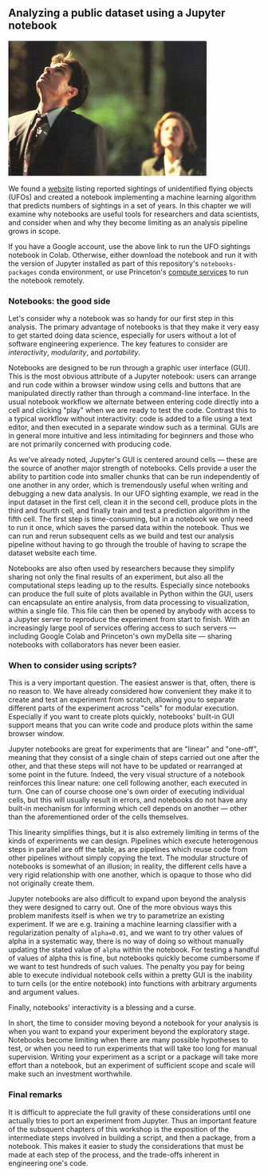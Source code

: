## Analyzing a public dataset using a Jupyter notebook ##

![](../resources/mulder-scully.jpeg)


We found a [website](https://nuforc.org/databank/) listing reported sightings of unidentified flying objects (UFOs)
and created a notebook implementing a machine learning algorithm that predicts numbers of sightings in a set of years.
In this chapter we will examine why notebooks are useful tools for researchers and data scientists, and consider when
and why they become limiting as an analysis pipeline grows in scope.

If you have a Google account, use the above link to run the UFO sightings notebook in Colab. Otherwise, either download
the notebook and run it with the version of Jupyter installed as part of this repository's `notebooks-packages` conda
environment, or use Princeton's
[compute services](https://researchcomputing.princeton.edu/support/knowledge-base/jupyter) to run the notebook remotely.


### Notebooks: the good side ###

Let's consider why a notebook was so handy for our first step in this analysis. The primary advantage of notebooks is
that they make it very easy to get started doing data science, especially for users without a lot of software
engineering experience. The key features to consider are _interactivity_, _modularity_, and _portability_.

Notebooks are designed to be run through a graphic user interface (GUI). This is the most obvious attribute of a Jupyter
notebook: users can arrange and run code within a browser window using cells and buttons that are manipulated directly
rather than through a command-line interface. In the usual notebook workflow we alternate between entering code directly
into a cell and clicking "play" when we are ready to test the code. Contrast this to a typical workflow without
interactivity: code is added to a file using a text editor, and then executed in a separate window such as a terminal.
GUIs are in general more intuitive and less intimitading for beginners and those who are not primarily concerned with
producing code.

As we've already noted, Jupyter's GUI is centered around cells — these are the source of another major strength of
notebooks. Cells provide a user the ability to partition code into smaller chunks that can be run independently of one
another in any order, which is tremendously useful when writing and debugging a new data analysis. In our UFO sighting
example, we read in the input dataset in the first cell, clean it in the second cell, produce plots in the third and
fourth cell, and finally train and test a prediction algorithm in the fifth cell. The first step is time-consuming, but
in a notebook we only need to run it once, which saves the parsed data within the notebook. Thus we can run and rerun
subsequent cells as we build and test our analysis pipeline without having to go through the trouble of having to scrape
the dataset website each time.

Notebooks are also often used by researchers because they simplify sharing not only the final results of an experiment,
but also all the computational steps leading up to the results. Especially since notebooks can produce the full suite of
plots available in Python within the GUI, users can encapsulate an entire analysis, from data processing to
visualization, within a single file. This file can then be opened by anybody with access to a Jupyter server to
reproduce the experiment from start to finish. With an increasingly large pool of services offering access to such
servers — including Google Colab and Princeton's own myDella site — sharing notebooks with collaborators has never been
easier.


### When to consider using scripts? ###

This is a very important question. The easiest answer is that, often, there is no reason to. We have already considered
how convenient they make it to create and test an experiment from scratch, allowing you to separate different parts of
the experiment across "cells" for modular execution. Especially if you want to create plots quickly, notebooks' built-in
GUI support means that you can write code and produce plots within the same browser window.

Jupyter notebooks are great for experiments that are "linear" and "one-off", meaning that they consist of a single chain
of steps carried out one after the other, and that these steps will not have to be updated or rearranged at some point
in the future. Indeed, the very visual structure of a notebook reinforces this linear nature: one cell following
another, each executed in turn. One can of course choose one's own order of executing individual cells, but this will
usually result in errors, and notebooks do not have any built-in mechanism for informing which cell depends on another —
other than the aforementioned order of the cells themselves.

This linearity simplifies things, but it is also extremely limiting in terms of the kinds of experiments we can design.
Pipelines which execute heterogenous steps in parallel are off the table, as are pipelines which reuse code from other
pipelines without simply copying the text. The modular structure of notebooks is somewhat of an illusion; in reality,
the different cells have a very rigid relationship with one another, which is opaque to those who did not originally
create them.

Jupyter notebooks are also difficult to expand upon beyond the analysis they were designed to carry out. One of the more
obvious ways this problem manifests itself is when we try to parametrize an existing experiment. If we are e.g. training
a machine learning classifier with a regularization penalty of `alpha=0.01`, and we want to try other values of alpha in
a systematic way, there is no way of doing so without manually updating the stated value of `alpha` within the notebook.
For testing a handful of values of alpha this is fine, but notebooks quickly become cumbersome if we want to test
hundreds of such values. The penalty you pay for being able to execute individual notebook cells within a pretty GUI is
the inability to turn cells (or the entire notebook) into functions with arbitrary arguments and argument values.

Finally, notebooks' interactivity is a blessing and a curse.

In short, the time to consider moving beyond a notebook for your analysis is when you want to expand your experiment
beyond the exploratory stage. Notebooks become limiting when there are many possible hypotheses to test, or when you
need to run experiments that will take too long for manual supervision. Writing your experiment as a script or a package
will take more effort than a notebook, but an experiment of sufficient scope and scale will make such an investment
worthwhile.


### Final remarks ###

It is difficult to appreciate the full gravity of these considerations until one actually tries to port an experiment
from Jupyter. Thus an important feature of the subsquent chapters of this workshop is the exposition of the intermediate
steps involved in building a script, and then a package, from a notebook. This makes it easier to study the
considerations that must be made at each step of the process, and the trade-offs inherent in engineering one's code.
